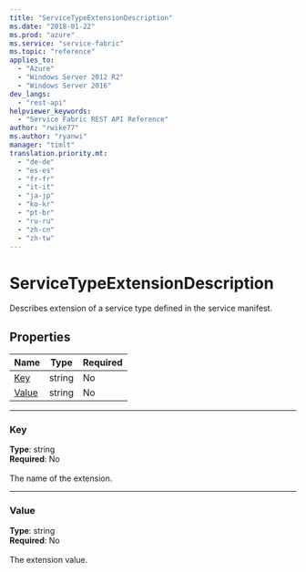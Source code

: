 ```yaml
---
title: "ServiceTypeExtensionDescription"
ms.date: "2018-01-22"
ms.prod: "azure"
ms.service: "service-fabric"
ms.topic: "reference"
applies_to: 
  - "Azure"
  - "Windows Server 2012 R2"
  - "Windows Server 2016"
dev_langs: 
  - "rest-api"
helpviewer_keywords: 
  - "Service Fabric REST API Reference"
author: "rwike77"
ms.author: "ryanwi"
manager: "timlt"
translation.priority.mt: 
  - "de-de"
  - "es-es"
  - "fr-fr"
  - "it-it"
  - "ja-jp"
  - "ko-kr"
  - "pt-br"
  - "ru-ru"
  - "zh-cn"
  - "zh-tw"
---
```

# ServiceTypeExtensionDescription

Describes extension of a service type defined in the service manifest.

## Properties
| Name | Type | Required |
| --- | --- | --- |
| [Key](#key) | string | No |
| [Value](#value) | string | No |

____
### Key
__Type__: string <br/>
__Required__: No<br/>
<br/>
The name of the extension.

____
### Value
__Type__: string <br/>
__Required__: No<br/>
<br/>
The extension value.
